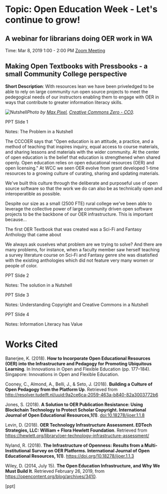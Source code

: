 
# Topic: Open Education Week - Let's continue to grow! 
## A webinar for librarians doing OER work in WA

Time: Mar 8, 2019 1:00 - 2:00 PM  [Zoom Meeting](https://zoom.us/j/111107245)

## Making Open Textbooks with Pressbooks - a small Community College perspective 

**Short Description**: With resources lean we have been priveledged to be able to rely on large community run open source projects to meet the pedegogical needs of our instructors enabling them to engage with OER in ways that contribute to greater information literacy skills.

![Nutshell](https://www.maxpixel.net/static/photo/1x/Brain-Nutshell-Nut-Open-Shell-Coils-Walnut-Head-3072652.jpg)*Photo by [Max Pixel](https://www.maxpixel.net/Brain-Nutshell-Nut-Open-Shell-Coils-Walnut-Head-3072652), [Creative Commons Zero - CC0](https://creativecommons.org/publicdomain/zero/1.0/deed.en).*

PPT Slide 1

Notes: The Problem in a Nutshell

The CCCOER says that "Open education is an attitude, a practice, and a method of teaching that inspires inquiry, equal access to course materials, and sharing lessons and materials with the wider community. At the center of open education is the belief that education is strengthened when shared openly. Open education relies on open educational resources (OER) and open licensing."  At WCC we seen OER evolve from grant developed 1-time resources to a growing culture of curating, sharing and updating materials. 

We've built this culture through the deliberate and purposeful use of open source software so that the work we do can also be as technically open and interoperatible as possible.  

Despite our size as a small (2500 FTE) rural college we've been able to leverage the collective power of large community driven open software projects to be the backbone of our OER infrastructure. This is important because...

The first OER Textbook that was created was a Sci-Fi and Fantasy Anthology that came about 


We always ask ouselves what problem are we trying to solve?  And there are many problems, for instance, when a faculty member saw herself teaching a survey literature course on Sci-Fi and Fantasy genre she was disatisfied with the existing anthologies which did not feature very many women or people of color.

PPT Slide 2

Notes:  The solution in a Nutshell

PPT Slide 3

Notes: Understanding Copyright and Creative Commons in a Nutshell

PPT Slide 4

Notes: Information Literacy has Value


# Works Cited

Banerjee, K. (2018). **How to Incorporate Open Educational Resources (OER) into the Infrastructure and Pedagogy for Promoting Ubiquitous Learning**. In Innovations in Open and Flexible Education (pp. 177–184). Singapore: Innovations in Open and Flexible Education.

Cooney, C., Almond, A., Belli, J., & Seto, J. (2018). **Building a Culture of Open Pedagogy from the Platform Up**. Retrieved from http://resolver.tudelft.nl/uuid:9a2ce6ca-2059-463a-b840-82a3003772b6

Jones, S. (2018). **A Solution to OER Publication Resistance: Using Blockchain Technology to Protect Scholar Copyright. International Journal of Open Educational Resources,1(1)**. [doi:10.18278/ijoer.1.1.8](http://www.ipsonet.org/publications/open-access/ijoer/ijoer-volume-1-issue-1-fall-2018-winter-2019)

Levin, D. (2018). **OER Technology Infrastructure Assessment. EDTech Strategies, LLC: William + Flora Hewlett Foundation**. Retrieved from https://hewlett.org/library/oer-technology-infrastructure-assessment/

Nyland, R. (2018). **The Infrastructure of Openness: Results from a Multi-Institutional Survey on OER Platforms. International Journal of Open Educational Resources, 1(1)**. https://doi.org/10.18278/ijoer.1.1.3

Wiley, D. (2014, July 15). **The Open Education Infrastructure, and Why We Must Build It**. Retrieved February 26, 2019, from https://opencontent.org/blog/archives/3410.




[ppt]
